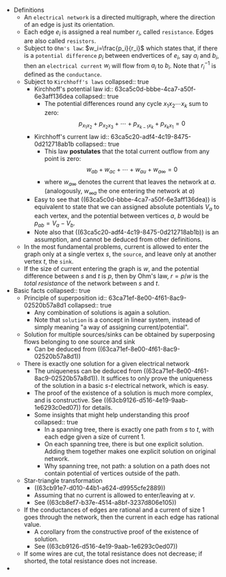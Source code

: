 - Definitions
	- An ``electrical network`` is a directed multigraph, where the direction of an edge is just its orientation.
	- Each edge $e_i$ is assigned a real number $r_i$, called `resistance`. Edges are also called 
	   `resistors`.
	- Subject to `Ohm's law`: $w_i=\frac{p_i}{r_i}$
	  which states that, if there is a `potential difference` $p_i$ between endvertices of $e_i$, say $a_i$ and $b_i$, then an `electrical current` $w_i$ will flow from $a_i$ to $b_i$.
	  Note that $r_i^{-1}$ is defined as the `conductance`.
	- Subject to `Kirchhoff's laws`
	  collapsed:: true
		- Kirchhoff's potential law
		  id:: 63ca5c0d-bbbe-4ca7-a50f-6e3aff136dea
		  collapsed:: true
			- The potential differences round any cycle $x_1x_2\cdots x_k$ sum to zero:
			  $$p_{x_1x_2}+p_{x_2x_3}+\cdots +p_{x_{k-1}x_k}+p_{x_kx_1}=0$$
		- Kirchhoff's current law
		  id:: 63ca5c20-adf4-4c19-8475-0d212718ab1b
		  collapsed:: true
			- This law **postulates** that the total current outflow from any point is zero:
			  $$w_{ab}+w_{ac}+\cdots+w_{au}+w_{a\infty} = 0$$
			- where $w_{a\infty}$ denotes the current that leaves the network at $a$. (analogously, $w_{\infty a}$ the one entering the network at $a$)
		- Easy to see that ((63ca5c0d-bbbe-4ca7-a50f-6e3aff136dea)) is equivalent to state that we can assigned absolute potentials $V_a$ to each vertex, and the potential between vertices $a$, $b$ would be $p_{ab} = V_a - V_b$.
		- Note also that ((63ca5c20-adf4-4c19-8475-0d212718ab1b)) is an assumption, and cannot be deduced from other definitions.
	- In the most fundamental problems, current is allowed to enter the graph only at a single vertex $s$, the `source`, and leave only at another vertex $t$, the `sink`.
	- If the size of current entering the graph is $w$, and the potential difference between $s$ and $t$ is $p$, then by Ohm's law, $r = p/w$ is the *total resistance* of the network between $s$ and $t$.
- Basic facts
  collapsed:: true
	- Principle of superposition
	  id:: 63ca71ef-8e00-4f61-8ac9-02520b57a8d1
	  collapsed:: true
		- Any combination of solutions is again a solution.
		- Note that `solution` is a concept in linear system, instead of simply meaning "a way of assigning current/potential".
	- Solution for multiple sources/sinks can be obtained by superposing flows belonging to one source and sink
		- Can be deduced from ((63ca71ef-8e00-4f61-8ac9-02520b57a8d1))
	- There is exactly one solution for a given electrical network
		- The uniqueness can be deduced from ((63ca71ef-8e00-4f61-8ac9-02520b57a8d1)).
		  It suffices to only prove the uniqueness of the solution in a basic $s$-$t$ electrical network, which is easy.
		- The proof of the existence of a solution is much more complex, and is constructive. See ((63cb9126-d516-4e19-9aab-1e6293c0ed07)) for details.
		- Some insights that might help understanding this proof
		  collapsed:: true
			- In a spanning tree, there is exactly one path from $s$ to $t$, with each edge given a size of current $1$.
			- On each spanning tree, there is but one explicit solution. Adding them together makes one explicit solution on original network.
			- Why spanning tree, not path: a solution on a path does not contain potential of vertices outside of the path.
	- Star-triangle transformation
		- ((63cb91e7-d010-44b1-a624-d9955cfe2889))
		- Assuming that no current is allowed to enter/leaving at $v$.
		- See ((63cb8ef7-b37e-4514-a8bf-3237d806e105))
	- If the conductances of edges are rational and a current of size $1$ goes through the network, then the current in each edge has rational value.
		- A corollary from the constructive proof of the existence of solution.
		- See ((63cb9126-d516-4e19-9aab-1e6293c0ed07))
	- If some wires are cut, the total resistance does not decrease; if shorted, the total resistance does not increase.
-
